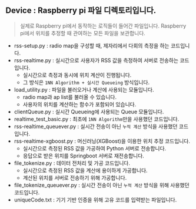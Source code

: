 ## Device : Raspberry pi 파일 디렉토리입니다.
> 실제로 Raspberry pi에서 동작하는 로직들이 들어간 파일입니다.
> Raspberry pi에서 위치를 추정할 때 관여하는 모든 파일을 보관합니다.

- rss-setup.py : radio map을 구성할 때, 제자리에서 다회의 측정을 하는 코드입니다.
- rss-realtime.py : 실시간으로 사용자가 RSS 값을 측정하여 서버로 전송하는 코드입니다.
  - 실시간으로 측정과 동시에 위치 계산이 진행됩니다.
  - 그 방식은 ```1NN Algorithm + 실시간 Queueing``` 방식입니다.
- load_utility.py : 파일을 불러오거나 계산에 사용되는 모듈입니다.
  - radio map과 ap list를 불러올 수 있습니다.
  - 사용자의 위치를 계산하는 함수가 포함되어 있습니다.
- clientQueue.py : 실시간 Queueing에 사용되는 Queue 모듈입니다.
- realtime_test_basic.py : 최초에 ```1NN Algorithm```만을 사용했던 코드입니다.
- rss-realtime_queuever.py : 실시간 전송이 아닌 ```누적 계산``` 방식을 사용했던 코드입니다.
- rss-realtime-xgboost.py : 머신러닝(XGBoost)을 이용한 위치 추정 코드입니다.
  - 실시간으로 측정된 RSS 값을 가공하여 Python 서버로 전송합니다.
  - 응답으로 받은 위치를 Springboot 서버로 재전송합니다.
- file_tokenize.py : 데이터 전처리 및 가공 코드입니다.
  - 실시간으로 측정된 RSS 값을 계산에 용이하게 가공합니다.
  - 계산된 위치를 서버로 전송하기 위해 가공합니다.
- file_tokenize_queuever.py : 실시간 전송이 아닌 ```누적 계산``` 방식을 위해 사용했던 코드입니다.
- uniqueCode.txt : 기기 기반 인증을 위해 고유 코드를 입력받는 파일입니다.

